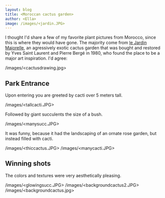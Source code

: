 ```yaml
---
layout: blog
title: <Moroccan cactus garden>
author: <Ella>
image: /images/<jardin.JPG>
---
```


I thought I'd share a few of my favorite plant pictures from Morocco, since this is where they would have gone. The majority come from [le Jardin Majorelle](http://jardinmajorelle.com/ang/), an agressively exotic cactus garden that was bought and restored by Yves Saint Laurent and Pierre Bergé in 1980, who found the place to be a major art inspiration. I'd agree:

/images/<cactusdrawing.jpg>

## Park Entrance

Upon entering you are greeted by cacti over 5 meters tall.

/images/<tallcacti.JPG>

Followed by giant succulents the size of a bush.

/images/<manysucc.JPG>

It was funny, because it had the landscaping of an ornate rose garden, but instead filled with cacti.

/images/<thiccactus.JPG>
/images/<manycacti.JPG>

## Winning shots

The colors and textures were very aesthetically pleasing.

/images/<glowingsucc.JPG>
/images/<backgroundcactus2.JPG>
/images/<backgroundcactus.jpg>

